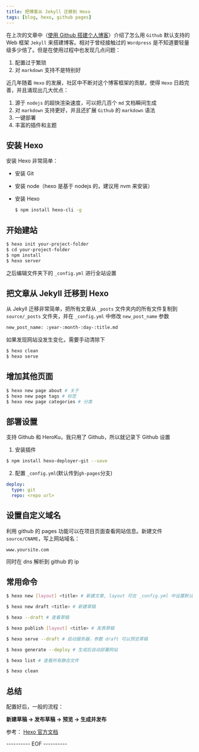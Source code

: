 ```yaml
---
title: 把博客从 Jekyll 迁移到 Hexo
tags: [blog, hexo, github pages]
---
```


在上次的文章中（[使用 Github 搭建个人博客](/2014/01/01/blog-github/)）介绍了怎么用 `Github` 默认支持的 Web 框架 `Jekyll` 来搭建博客。相对于曾经接触过的 `Wordpress` 是不知道要轻量级多少倍了。但是在使用过程中也发现几点问题：
1. 配置过于繁琐
2. 对 `markdown` 支持不是特别好

近几年随着 `Hexo` 的发展，社区中不断对这个博客框架的贡献，使得 `Hexo` 日趋完善，并且涌现出几大优点：
1. 源于 `nodejs` 的超快渲染速度，可以把几百个 `md` 文档瞬间生成
2. 对 `markdown` 支持更好，并且还扩展 `Github` 的 `markdown` 语法
3. 一键部署
4. 丰富的插件和主题

<!-- more -->

## 安装 Hexo
安装 Hexo 非常简单：
- 安装 Git
- 安装 node（hexo 是基于 nodejs 的，建议用 nvm 来安装）
- 安装 Hexo

  ``` bash
  $ npm install hexo-cli -g
  ```

## 开始建站
``` bash
$ hexo init your-project-folder
$ cd your-project-folder
$ npm install
$ hexo server
```
之后编辑文件夹下的 `_config.yml` 进行全站设置

## 把文章从 Jekyll 迁移到 Hexo
从 Jekyll 迁移非常简单，把所有文章从 `_posts` 文件夹内的所有文件复制到 `source/_posts` 文件夹，并在 `_config.yml` 中修改 `new_post_name` 参数

``` bash
new_post_name: :year-:month-:day-:title.md
```

如果发现网站没发生变化，需要手动清除下

``` bash
$ hexo clean
$ hexo serve
```

## 增加其他页面
``` bash
$ hexo new page about # 关于
$ hexo new page tags # 标签
$ hexo new page categories # 分类
```

## 部署设置
支持 Github 和 HeroKu，我只用了 Github，所以就记录下 Github 设置

1. 安装插件
``` bash
$ npm install hexo-deployer-git --save
```

2. 配置 `_config.yml`(默认传到`gh-pages`分支)
``` yml
deploy:
  type: git
  repo: <repo url>
```

## 设置自定义域名
利用 github 的 pages 功能可以在项目页面查看网站信息。新建文件 `source/CNAME`，写上网站域名：
```
www.yoursite.com
```
同时在 dns 解析到 github 的 ip

## 常用命令
``` bash
$ hexo new [layout] <title> # 新建文章, layout 可在 _config.yml 中设置默认值

$ hexo new draft <title> # 新建草稿

$ hexo --draft # 查看草稿

$ hexo publish [layout] <title> # 发表草稿

$ hexo serve --draft # 启动服务器，参数 draft 可以预览草稿

$ hexo generate --deploy # 生成后自动部署网站

$ hexo list # 查看所有静态文件

$ hexo clean
```

## 总结
配置好后，一般的流程：

**新建草稿 -> 发布草稿 -> 预览 -> 生成并发布**

参考：
[Hexo 官方文档](https://hexo.io/zh-cn/docs/)

---------- EOF ----------


